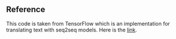 ## Reference
This code is taken from TensorFlow which is an implementation for translating text with seq2seq models. Here is the [link](https://www.tensorflow.org/text/tutorials/nmt_with_attention?fbclid=IwAR1q0sG17c-3qZhzzMxm_R7R880aqDVGtG_XDlVyPXgzFNrqUP7hMlTMroM).

